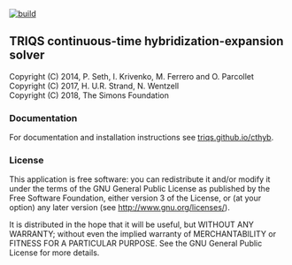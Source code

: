 [![build](https://github.com/TRIQS/cthyb/workflows/build/badge.svg)](https://github.com/TRIQS/cthyb/actions?query=workflow%3Abuild)

## TRIQS continuous-time hybridization-expansion solver

Copyright (C) 2014, P. Seth, I. Krivenko, M. Ferrero and O. Parcollet \
Copyright (C) 2017, H. U.R. Strand, N. Wentzell \
Copyright (C) 2018, The Simons Foundation

### Documentation

For documentation and installation instructions see [triqs.github.io/cthyb](https://triqs.github.io/cthyb).

### License

This application is free software: you can redistribute it and/or modify it
under the terms of the GNU General Public License as published by the Free
Software Foundation, either version 3 of the License, or (at your option) any
later version (see http://www.gnu.org/licenses/).

It is distributed in the hope that it will be useful, but WITHOUT ANY WARRANTY;
without even the implied warranty of MERCHANTABILITY or FITNESS FOR A
PARTICULAR PURPOSE. See the GNU General Public License for more details.
